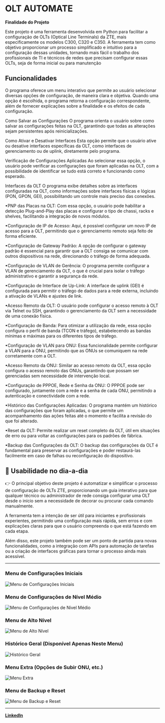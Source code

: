 # OLT AUTOMATE  

**Finalidade do Projeto**  

Este projeto é uma ferramenta desenvolvida em Python para facilitar a configuração de OLTs (Optical Line Terminals) da ZTE, mais especificamente os modelos C300, C320 e C350. A ferramenta tem como objetivo proporcionar um processo simplificado e intuitivo para a configuração dessas unidades, tornando mais fácil o trabalho dos profissionais de TI e técnicos de redes que precisam configurar essas OLTs, seja de forma inicial ou para manutenção

## Funcionalidades
O programa oferece um menu interativo que permite ao usuário selecionar diversas opções de configuração, de maneira clara e objetiva. Quando uma opção é escolhida, o programa retorna a configuração correspondente, além de fornecer explicações sobre a finalidade e os efeitos de cada configuração.

Como Salvar as Configurações
O programa orienta o usuário sobre como salvar as configurações feitas na OLT, garantindo que todas as alterações sejam persistentes após reinicializações.

Como Ativar e Desativar Interfaces
Esta opção permite que o usuário ative ou desative interfaces específicas da OLT, como interfaces de gerenciamento ou de uplink, diretamente pelo programa.

Verificação de Configurações Aplicadas
Ao selecionar essa opção, o usuário pode verificar as configurações que foram aplicadas na OLT, com a possibilidade de identificar se tudo está correto e funcionando como esperado.

Interfaces da OLT
O programa exibe detalhes sobre as interfaces configuradas na OLT, como informações sobre interfaces físicas e lógicas (PON, GPON, GEI), possibilitando um controle mais preciso das conexões.

•PNP das Placas na OLT:
Com essa opção, o usuário pode habilitar a detecção Plug-and-Play das placas e configurar o tipo de chassi, racks e shelves, facilitando a integração de novos módulos.

•Configuração de IP de Acesso:
Aqui, é possível configurar um novo IP de acesso para a OLT, permitindo que o gerenciamento remoto seja feito de forma eficiente.

•Configuração de Gateway Padrão:
A opção de configurar o gateway padrão é essencial para garantir que a OLT consiga se comunicar com outros dispositivos na rede, direcionando o tráfego de forma adequada.

•Configuração de VLAN de Gerência:
O programa permite configurar a VLAN de gerenciamento da OLT, o que é crucial para isolar o tráfego administrativo e garantir a segurança da rede.

•Configuração de Interface de Up-Link:
A interface de uplink (GEI) é configurada para permitir o tráfego de dados para a rede externa, incluindo a ativação de VLANs e ajustes de link.

•Acesso Remoto da OLT:
O usuário pode configurar o acesso remoto à OLT via Telnet ou SSH, garantindo o gerenciamento da OLT sem a necessidade de uma conexão física.

•Configuração de Banda:
Para otimizar a utilização da rede, essa opção configura o perfil de banda (TCON e tráfego), estabelecendo as bandas mínimas e máximas para os diferentes tipos de tráfego.

•Configuração de VLAN para ONU:
Essa funcionalidade permite configurar a VLAN para a ONU, permitindo que as ONUs se comuniquem na rede corretamente com a OLT.

•Acesso Remoto da ONU:
Similar ao acesso remoto da OLT, essa opção configura o acesso remoto das ONUs, garantindo que possam ser gerenciadas sem necessidade de intervenção local.

•Configuração de PPPOE, Rede e Senha da ONU:
O PPPOE pode ser configurado, juntamente com a rede e a senha de cada ONU, permitindo a autenticação e conectividade com a rede.

•Histórico das Configurações Aplicadas:
O programa mantém um histórico das configurações que foram aplicadas, o que permite um acompanhamento das ações feitas até o momento e facilita a revisão do que foi alterado.

•Reset da OLT:
Permite realizar um reset completo da OLT, útil em situações de erro ou para voltar as configurações para os padrões de fábrica.

•Backup das Configurações da OLT:
O backup das configurações da OLT é fundamental para preservar as configurações e poder restaurá-las facilmente em caso de falhas ou reconfiguração do dispositivo.  

## 📂 Usabilidade no dia-a-dia 

👉 O principal objetivo deste projeto é automatizar e simplificar o processo de configuração de OLTs ZTE, proporcionando um guia interativo para que qualquer técnico ou administrador de rede consiga configurar uma OLT desde o início sem a necessidade de decorar ou procurar cada comando manualmente.

A ferramenta tem a intenção de ser útil para iniciantes e profissionais experientes, permitindo uma configuração mais rápida, sem erros e com explicações claras para que o usuário compreenda o que está fazendo em cada etapa.

Além disso, este projeto também pode ser um ponto de partida para novas funcionalidades, como a integração com APIs para automação de tarefas ou a criação de interfaces gráficas para tornar o processo ainda mais acessível.
 
---


### **Menu de Configurações Iniciais**  
![Menu de Configurações Iniciais](https://github.com/user-attachments/assets/e4496a01-dea1-4f68-a035-fcca7ad2901a)  

### **Menu de Configurações de Nível Médio**  
![Menu de Configurações de Nível Médio](https://github.com/user-attachments/assets/1089cb06-5070-4046-83e2-398a15d3bfa8)  

### **Menu de Alto Nível**  
![Menu de Alto Nível](https://github.com/user-attachments/assets/3a25d5da-df01-443a-ba49-f2c02ec89476)  

### **Histórico Geral (Disponível Apenas Neste Menu)**  
![Histórico Geral](https://github.com/user-attachments/assets/c594ec5f-3044-4486-824d-4aab64e15d0f)  

### **Menu Extra (Opções de Subir ONU, etc.)**  
![Menu Extra](https://github.com/user-attachments/assets/9255ea3b-7c22-4a51-b88c-cf19df864de3)  

### **Menu de Backup e Reset**  
![Menu de Backup e Reset](https://github.com/user-attachments/assets/9256a656-a327-4246-a39f-ce122c59117d)  


---  

[**LinkedIn**](https://www.linkedin.com/in/delucas027)
